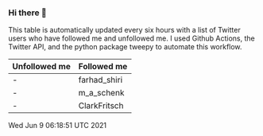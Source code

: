### Hi there 👋

This table is automatically updated every six hours with a list of Twitter users who have followed me and unfollowed me. I used Github Actions, the Twitter API, and the python package tweepy to automate this workflow.

| Unfollowed me |  Followed me |
| --- | --- |
|-|farhad_shiri|
|-|m_a_schenk|
|-|ClarkFritsch|
Wed Jun  9 06:18:51 UTC 2021

